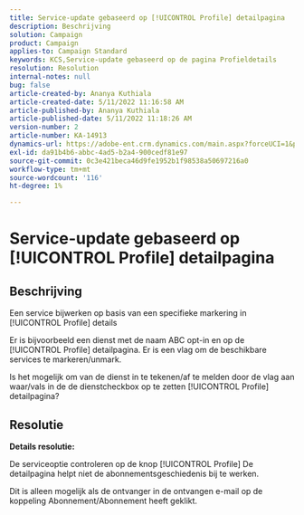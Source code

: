 ```yaml
---
title: Service-update gebaseerd op [!UICONTROL Profile] detailpagina
description: Beschrijving
solution: Campaign
product: Campaign
applies-to: Campaign Standard
keywords: KCS,Service-update gebaseerd op de pagina Profieldetails
resolution: Resolution
internal-notes: null
bug: false
article-created-by: Ananya Kuthiala
article-created-date: 5/11/2022 11:16:58 AM
article-published-by: Ananya Kuthiala
article-published-date: 5/11/2022 11:18:26 AM
version-number: 2
article-number: KA-14913
dynamics-url: https://adobe-ent.crm.dynamics.com/main.aspx?forceUCI=1&pagetype=entityrecord&etn=knowledgearticle&id=9bbe52db-1bd1-ec11-a7b5-0022480a8e40
exl-id: da91b4b6-abbc-4ad5-b2a4-900cedf81e97
source-git-commit: 0c3e421beca46d9fe1952b1f98538a50697216a0
workflow-type: tm+mt
source-wordcount: '116'
ht-degree: 1%

---
```


# Service-update gebaseerd op [!UICONTROL Profile] detailpagina

## Beschrijving


Een service bijwerken op basis van een specifieke markering in [!UICONTROL Profile] details

Er is bijvoorbeeld een dienst met de naam ABC opt-in en op de [!UICONTROL Profile] detailpagina. Er is een vlag om de beschikbare services te markeren/unmark.

Is het mogelijk om van de dienst in te tekenen/af te melden door de vlag aan waar/vals in de de dienstcheckbox op te zetten [!UICONTROL Profile] detailpagina?

## Resolutie

<b>Details resolutie:</b>

De serviceoptie controleren op de knop [!UICONTROL Profile] De detailpagina helpt niet de abonnementsgeschiedenis bij te werken.

Dit is alleen mogelijk als de ontvanger in de ontvangen e-mail op de koppeling Abonnement/Abonnement heeft geklikt.
